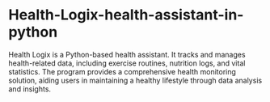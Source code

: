 # Health-Logix-health-assistant-in-python
Health Logix is a Python-based health assistant. It tracks and manages health-related data, including exercise routines, nutrition logs, and vital statistics. The program provides a comprehensive health monitoring solution, aiding users in maintaining a healthy lifestyle through data analysis and insights.
